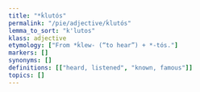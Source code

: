 ```yaml
---
title: "*ḱlutós"
permalink: "/pie/adjective/ḱlutós"
lemma_to_sort: "k'lutos"
klass: adjective
etymology: ["From *ḱlew- (“to hear”) +‎ *-tós."]
markers: []
synonyms: []
definitions: [["heard, listened", "known, famous"]]
topics: []
---
```

